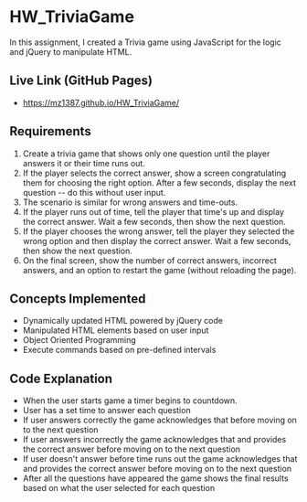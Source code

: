 # HW_TriviaGame
In this assignment, I created a Trivia game using JavaScript for the logic and jQuery to manipulate HTML.

## Live Link (GitHub Pages)
- https://mz1387.github.io/HW_TriviaGame/


## Requirements

1. Create a trivia game that shows only one question until the player answers it or their time runs out.
2. If the player selects the correct answer, show a screen congratulating them for choosing the right option. After a few seconds, display the next question -- do this without user input.
3. The scenario is similar for wrong answers and time-outs.
4. If the player runs out of time, tell the player that time's up and display the correct answer. Wait a few seconds, then show the next question.
5. If the player chooses the wrong answer, tell the player they selected the wrong option and then display the correct answer. Wait a few seconds, then show the next question.
6. On the final screen, show the number of correct answers, incorrect answers, and an option to restart the game (without reloading the page).

## Concepts Implemented

- Dynamically updated HTML powered by jQuery code
- Manipulated HTML elements based on user input
- Object Oriented Programming
- Execute commands based on pre-defined intervals

## Code Explanation
- When the user starts game a timer begins to countdown.
- User has a set time to answer each question
- If user answers correctly the game acknowledges that before moving on to the next question
- If user answers incorrectly the game acknowledges that and provides the correct answer before moving on to the next question
- If user doesn't answer before time runs out the game acknowledges that and provides the correct answer before moving on to the next question
- After all the questions have appeared the game shows the final results based on what the user selected for each question
